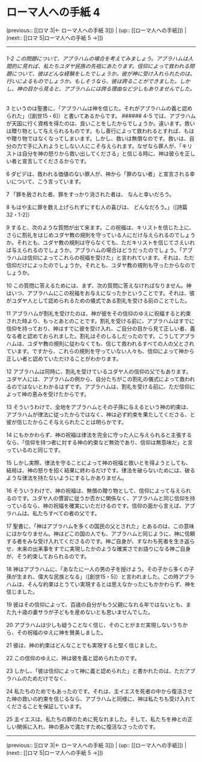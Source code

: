 # ローマ人への手紙 4

(previous:: [[ロマ 3|← ローマ人への手紙 3]]) | (up:: [[ローマ人への手紙]]) | (next:: [[ロマ 5|ローマ人への手紙 5 →]])

***
###### 1-2 この問題について、アブラハムの場合を考えてみましょう。アブラハムは人間的に見れば、私たちユダヤ民族の先祖にあたります。信仰によって救われる問題について、彼はどんな経験をしたでしょうか。彼が神に受け入れられたのは、行いによるものでしょうか。もしそうなら、彼は誇ることができました。しかし、神の目から見ると、アブラハムには誇る理由など少しもありませんでした。 

3 というのは聖書に、「アブラハムは神を信じた。それがアブラハムの義と認められた」（[創世15・6]）と書いてあるからです。 ###### 4-5 では、アブラハムが天国に行く資格を得たのは、良いことをしたからでしょうか。違います。救いは贈り物として与えられるものです。もし善行によって救われるとすれば、もはや贈り物ではなくなってしまいます。しかし、救いは無償なのです。救いは、自分の力で手に入れようとしない人にこそ与えられます。なぜなら罪人が、「キリストは自分を神の怒りから救い出してくださる」と信じる時に、神は彼らを正しい者と宣言してくださるからです。 

6 ダビデは、救われる価値のない罪人が、神から「罪のない者」と宣言される幸いについて、こう言っています。 

7 「罪を赦された者、罪をすっかり消された者は、 なんと幸いだろう。 

8 もはや主に罪を数え上げられずにすむ人の喜びは、 どんなだろう。」（[詩篇32・1-2]） 

9 すると、次のような質問が出て来ます。この祝福は、キリストを信じた上に、さらに割礼をはじめユダヤ教の規則を守っている人にだけ与えられるのでしょうか。それとも、ユダヤ教の規則は守らなくても、ただキリストを信じてさえいれば与えられるのでしょうか。アブラハムの場合はどうだったのでしょう。「アブラハムは信仰によってこれらの祝福を受けた」と言われています。それは、ただ信仰だけによったのでしょうか。それとも、ユダヤ教の規則も守ったからなのでしょうか。 

10 この質問に答えるためには、まず、次の質問に答えなければなりません。神はいつ、アブラハムにこの祝福をお与えになったかということです。それは、彼がユダヤ人として認められるための儀式である割礼を受ける前のことでした。 

11 アブラハムが割礼を受けたのは、神が彼をその信仰のゆえに祝福すると約束された時より、もっとあとのことです。割礼を受ける前に、アブラハムはすでに信仰を持っており、神はすでに彼を受け入れ、ご自分の目から見て正しい者、義なる者と認めておられました。割礼はそのしるしだったのです。こうしてアブラハムは、ユダヤ教の規則に従わなくても、信じて救われるすべての人の父とされています。ですから、これらの規則を守っていない人々も、信仰によって神から正しい者と認めていただけることがわかります。 

12 アブラハムは同時に、割礼を受けているユダヤ人の信仰の父でもあります。ユダヤ人には、アブラハムの例から、自分たちがこの割礼の儀式によって救われるのではないとわかるはずです。アブラハムは、割礼を受ける前に、ただ信仰によって神の恵みを受けたからです。 

13 そういうわけで、全地をアブラハムとその子孫に与えるという神の約束は、アブラハムが律法に従ったからではなく、神は必ず約束を果たしてくださる、と彼が信じたからこそ与えられたことは明らかです。 

14 にもかかわらず、神の祝福は律法を完全に守った人に与えられると主張するなら、「信仰を持つ者に対する神の約束など無効であり、信仰は無意味だ」と言っているのと同じです。 

15 しかし実際、律法を守ることによって神の祝福と救いとを得ようとしても、結局は、神の怒りを招く結果に終わるだけです。律法を破らないためには、破るような律法を持たないようにするしかありません。 

16 そういうわけで、神の祝福は、無償の贈り物として、信仰によって与えられるのです。ユダヤ人の慣習に従うか否かに関係なく、アブラハムと同じ信仰を持っているなら、神の祝福を確実にいただけるのです。信仰の面から言えば、アブラハムは、私たちすべての者の父です。 

17 聖書に、「神はアブラハムを多くの国民の父とされた」とあるのは、この意味にほかなりません。神はどこの国の人でも、アブラハムと同じように、神に信頼する者をみな受け入れてくださるのです。神ご自身が、すなわち死者を生き返らせ、未来の出来事をすでに実現したかのような確実さでお語りになる神ご自身が、そう約束しておられるのです。 

18 神はアブラハムに、「あなたに一人の男の子を授けよう。その子から多くの子孫が生まれ、偉大な民族となる」（[創世15・5]）と言われました。この時アブラハムは、そんな約束はとうてい実現するとは思えなかったにもかかわらず、神を信じました。 

19 彼はその信仰によって、百歳の自分がもう父親になれる年ではないとも、また九十歳の妻サラが子どもを産めないとも思いませんでした。 

20 アブラハムは少しも疑うことなく信じ、そのことがまだ実現しないうちから、その祝福のゆえに神を賛美しました。 

21 彼は、神の約束はどんなことでも実現すると堅く信じました。 

22 この信仰のゆえに、神は彼を義と認められたのです。 

23 しかし、「彼は信仰によって神に義と認められた」と書かれたのは、ただアブラハムのためだけでなく、 

24 私たちのためでもあったのです。それは、主イエスを死者の中から復活させた神の救いの約束を信じるなら、アブラハムと同様に、神は私たちも受け入れてくださることを保証しています。 

25 主イエスは、私たちの罪のために死なれました。そして、私たちを神との正しい関係に入れ、神の恵みで満たすために復活なさったのです。

***

(previous:: [[ロマ 3|← ローマ人への手紙 3]]) | (up:: [[ローマ人への手紙]]) | (next:: [[ロマ 5|ローマ人への手紙 5 →]])
